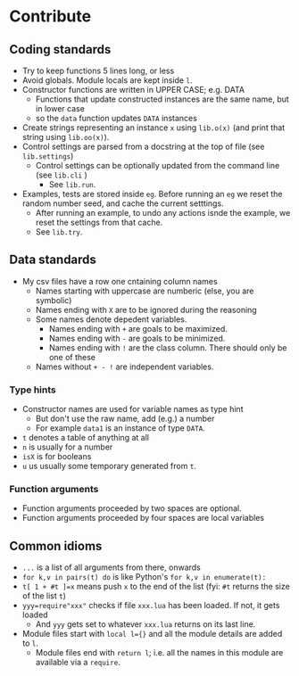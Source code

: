 # Contribute

## Coding standards
- Try to keep functions 5 lines long, or less
- Avoid globals. Module locals are kept inside `l`.
- Constructor functions are written in UPPER CASE; e.g. DATA
  - Functions that update constructed instances are the same name, but in lower case
  - so the `data` function updates `DATA` instances
- Create strings representing an  instance `x` using `lib.o(x)` (and print that string using `lib.oo(x)`).
- Control settings are parsed from a docstring at the top of file (see `lib.settings`)
  - Control settings can be optionally updated from the command line (see `lib.cli` )
    - See `lib.run`.   
- Examples, tests are stored inside `eg`.  Before running an `eg` we reset the random number seed, and cache the current setttings.
  - After running an example, to undo any actions isnde the example, we reset the settings from that cache.
  - See `lib.try`.   

## Data standards
- My csv files have a row one cntaining column names
  - Names starting with uppercase are numberic (else, you are symbolic)
  - Names ending with `X` are to be ignored during the reasoning
  - Some names denote depedent variables.
    - Names ending with `+` are goals to be maximized.
    - Names ending with `-` are goals to be minimized.
    - Names ending with `!` are the class column. There should only be one of these
  - Names without `+ - !` are independent variables.

### Type hints
- Constructor names are used for variable names as type hint
  - But don't use the raw name, add (e.g.) a number
  - For example `data1` is an instance of type `DATA`.
- `t` denotes a table of anything at all
- `n` is usually for a number
- `isX` is for booleans
- `u` us usually some temporary generated from `t`.

### Function arguments
- Function arguments proceeded by two spaces are optional.
- Function arguments proceeded by four spaces are local variables

## Common idioms
- `...` is a list of all arguments from there, onwards
- `for k,v in pairs(t) do` is like Python's `for k,v in enumerate(t): `
- `t[ 1 + #t ]=x` means push `x` to the end of the list (fyi: `#t` returns the size of the list `t`)
- `yyy=require"xxx"` checks if  file `xxx.lua` has been loaded. If not, it gets loaded
  - And `yyy` gets set to whatever `xxx.lua` returns on its last line.   
- Module files start with `local l={}` and all the module details are added to `l`.
  - Module files end with `return l`; i.e. all the names in this module are available via a `require`. 
